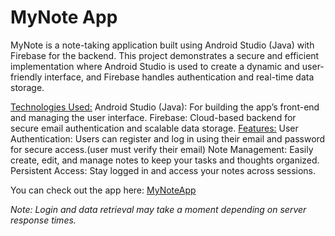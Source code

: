 # MyNote App

MyNote is a note-taking application built using Android Studio (Java) with Firebase for the backend. 
This project demonstrates a secure and efficient implementation where Android Studio is used to create a dynamic and user-friendly interface, 
and Firebase handles authentication and real-time data storage.

<ins>Technologies Used:</ins>
Android Studio (Java): For building the app’s front-end and managing the user interface.
Firebase: Cloud-based backend for secure email authentication and scalable data storage.
<ins>Features:</ins>
User Authentication: Users can register and log in using their email and password for secure access.(user must verify their email)
Note Management: Easily create, edit, and manage notes to keep your tasks and thoughts organized.
Persistent Access: Stay logged in and access your notes across sessions.

You can check out the app here: [MyNoteApp](https://appetize.io/app/b_xxiq5gbkjbk327nqq3bxyq2vve)

_Note: Login and data retrieval may take a moment depending on server response times._
